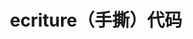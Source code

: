 <!--
 * @desc:
 * @Author: 余光
 * @Email: webbj97@163.com
 * @Date: 2020-07-23 15:54:06
-->
<h1 align=center>ecriture（手撕）代码</h1>